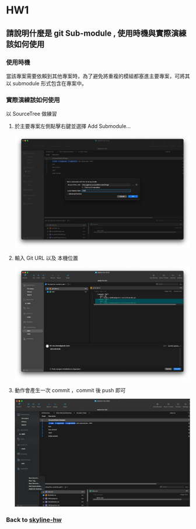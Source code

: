 # HW1

## 請說明什麼是 git Sub-module , 使用時機與實際演練該如何使用

### 使用時機

當該專案需要依賴到其他專案時，為了避免將重複的模組都塞進主要專案，可將其以 submodule 形式包含在專案中。

### 實際演練該如何使用

以 SourceTree 做練習

1. 於主要專案左側點擊右鍵並選擇 Add Submodule...

   ![Step1](README/Step1.png)

2. 輸入 Git URL 以及 本機位置

   ![Step2](README/Step2.png)

3. 動作會產生一次 commit ，commit 後 push 即可

   ![Step3](README/Step3.png)

### Back to [skyline-hw](https://github.com/lp250isme/skyline-hw)
